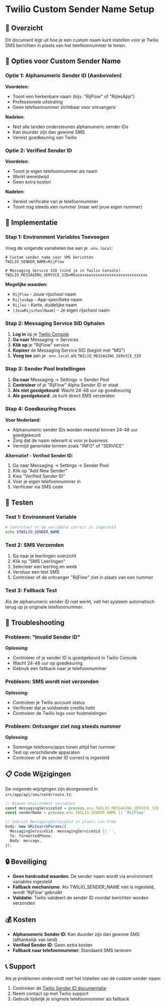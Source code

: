 # Twilio Custom Sender Name Setup

## 🎯 Overzicht

Dit document legt uit hoe je een custom naam kunt instellen voor je Twilio SMS berichten in plaats van het telefoonnummer te tonen.

## 📱 Opties voor Custom Sender Name

### Optie 1: Alphanumeric Sender ID (Aanbevolen)

**Voordelen:**
- Toont een herkenbare naam (bijv. "RijFlow" of "RijlesApp")
- Professionele uitstraling
- Geen telefoonnummer zichtbaar voor ontvangers

**Nadelen:**
- Niet alle landen ondersteunen alphanumeric sender IDs
- Kan duurder zijn dan gewone SMS
- Vereist goedkeuring van Twilio

### Optie 2: Verified Sender ID

**Voordelen:**
- Toont je eigen telefoonnummer als naam
- Werkt wereldwijd
- Geen extra kosten

**Nadelen:**
- Vereist verificatie van je telefoonnummer
- Toont nog steeds een nummer (maar wel jouw eigen nummer)

## 🔧 Implementatie

### Stap 1: Environment Variables Toevoegen

Voeg de volgende variabelen toe aan je `.env.local`:

```env
# Custom sender name voor SMS berichten
TWILIO_SENDER_NAME=RijFlow

# Messaging Service SID (vind je in Twilio Console)
TWILIO_MESSAGING_SERVICE_SID=MGxxxxxxxxxxxxxxxxxxxxxxxxxxxxxxxx
```

**Mogelijke waarden:**
- `RijFlow` - Jouw rijschool naam
- `RijlesApp` - App-specifieke naam
- `Rijles` - Korte, duidelijke naam
- `[JouwRijschoolNaam]` - Je eigen rijschool naam

### Stap 2: Messaging Service SID Ophalen

1. **Log in** op je [Twilio Console](https://console.twilio.com/)
2. **Ga naar** Messaging → Services
3. **Klik op** je "RijFlow" service
4. **Kopieer** de Messaging Service SID (begint met "MG")
5. **Voeg toe** aan je `.env.local` als `TWILIO_MESSAGING_SERVICE_SID`

### Stap 3: Sender Pool Instellingen

1. **Ga naar** Messaging → Settings → Sender Pool
2. **Controleer** of je "RijFlow" Alpha Sender ID er staat
3. **Als niet goedgekeurd**: Wacht 24-48 uur op goedkeuring
4. **Als goedgekeurd**: Je kunt direct SMS verzenden

### Stap 4: Goedkeuring Proces

**Voor Nederland:**
- Alphanumeric sender IDs worden meestal binnen 24-48 uur goedgekeurd
- Zorg dat de naam relevant is voor je business
- Vermijd generieke termen zoals "INFO" of "SERVICE"

**Alternatief - Verified Sender ID:**
1. Ga naar Messaging → Settings → Sender Pool
2. Klik op "Add New Sender"
3. Kies "Verified Sender ID"
4. Voer je eigen telefoonnummer in
5. Verificeer via SMS code

## 🧪 Testen

### Test 1: Environment Variable

```bash
# Controleer of de variabele correct is ingesteld
echo $TWILIO_SENDER_NAME
```

### Test 2: SMS Verzenden

1. Ga naar je leerlingen overzicht
2. Klik op "SMS Leerlingen"
3. Selecteer een leerling en week
4. Verstuur een test SMS
5. Controleer of de ontvanger "RijFlow" ziet in plaats van een nummer

### Test 3: Fallback Test

Als de alphanumeric sender ID niet werkt, valt het systeem automatisch terug op je originele telefoonnummer.

## 🐛 Troubleshooting

### Probleem: "Invalid Sender ID"

**Oplossing:**
- Controleer of je sender ID is goedgekeurd in Twilio Console
- Wacht 24-48 uur op goedkeuring
- Gebruik een fallback naar je telefoonnummer

### Probleem: SMS wordt niet verzonden

**Oplossing:**
- Controleer je Twilio account status
- Verificeer dat je voldoende credits hebt
- Controleer de Twilio logs voor foutmeldingen

### Probleem: Ontvanger ziet nog steeds nummer

**Oplossing:**
- Sommige telefoons/apps tonen altijd het nummer
- Test op verschillende apparaten
- Controleer of de sender ID correct is ingesteld

## 📋 Code Wijzigingen

De volgende wijzigingen zijn doorgevoerd in `src/app/api/sms/send/route.ts`:

```typescript
// Nieuwe environment variables
const messagingServiceSid = process.env.TWILIO_MESSAGING_SERVICE_SID
const senderName = process.env.TWILIO_SENDER_NAME || 'RijFlow'

// Gebruik MessagingServiceSid in plaats van From
body: new URLSearchParams({
  MessagingServiceSid: messagingServiceSid || '',
  To: formattedPhone,
  Body: message,
}),
```

## 🔒 Beveiliging

- **Geen hardcoded waarden**: De sender naam wordt via environment variables ingesteld
- **Fallback mechanisme**: Als TWILIO_SENDER_NAME niet is ingesteld, wordt 'RijFlow' gebruikt
- **Validatie**: Twilio valideert de sender ID voordat berichten worden verzonden

## 💰 Kosten

- **Alphanumeric Sender ID**: Kan duurder zijn dan gewone SMS (afhankelijk van land)
- **Verified Sender ID**: Geen extra kosten
- **Fallback naar telefoonnummer**: Standaard SMS tarieven

## 📞 Support

Als je problemen ondervindt met het instellen van de custom sender naam:

1. Controleer de [Twilio Sender ID documentatie](https://www.twilio.com/docs/messaging/services/sender-pool)
2. Neem contact op met Twilio support
3. Gebruik tijdelijk je originele telefoonnummer als fallback 